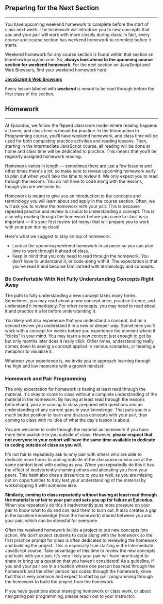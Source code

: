 ## Preparing for the Next Section
---

You have upcoming weekend homework to complete before the start of class next week. The homework will introduce you to new concepts that you and your pair will work with more closely during class. In fact, every course and course section has weekend homework to complete before it starts.

Weekend homework for any course section is found within that section on learnhowtoprogram.com. So, **always look ahead to the upcoming course section for weekend homework**. For the next section on JavaScript and Web Browsers, find your weekend homework here:

**<span class="glyphicon glyphicon-link"></span> [JavaScript & Web Browsers](/introduction-to-programming/javascript-and-web-browsers/javascript-and-web-browsers-objectives)**

Every lesson labeled with _**weekend**_ is meant to be read through before the first class of the section.

## Homework

---

At Epicodus, we follow the flipped classroom model where reading happens at home, and class time is meant for practice. In the Introduction to Programming course, you’ll have weekend homework, and class time will be used for both completing practice activities and reading lessons. Then, starting in the Intermediate JavaScript course, all reading will be done at home and class time will be dedicated to practice. This means that you’ll be regularly assigned homework reading.

Homework varies in length — sometimes there are just a few lessons and other times there's a lot, so make sure to review upcoming homework early to plan out when you’ll take the time to review it. We only expect you to read through the lessons. You do not have to code along with the lessons, though you are welcome to.

Homework is meant to give you an introduction to the concepts and terminology you will learn about and apply in the course section. Often, we will ask you to review the homework with your pair. This is because repeated practice and review is crucial to understanding a concept. This is also why reading through the homework before you come to class is so important — it's your first review (of many) that will prepare you to work with your pair during class!

Here's what we suggest to stay on top of homework:

*  Look at the upcoming weekend homework in advance so you can plan time to work through it ahead of class.
*  Keep in mind that you only need to read through the homework. You don’t have to understand it, or code along with it. The expectation is that you’ve read it and become familiarized with terminology and concepts. 

### Be Comfortable With Not Fully Understanding Concepts Right Away

The path to fully understanding a new concept takes many forms. Sometimes, you may read about a new concept once, practice it once, and understand it immediately. For other concepts, you may need to read about it and practice it a lot before understanding it.

You likely will also experience that you understand a concept, but on a second review you understand it in a new or deeper way. Sometimes you’ll work with a concept for weeks before you experience the moment where it “clicks” in your mind. You may learn a new concept just enough to get by but only months later does it really click. Other times, understanding really comes down to seeing a concept applied in various scenarios, or hearing a metaphor to visualize it. 

Whatever your experience is, we invite you to approach learning through the high and low moments with a growth mindset!

### Homework and Pair Programming

The only expectation for homework is having at least read through the material. It's okay to come to class without a complete understanding of the material in the homework. By having at least read through the lessons beforehand, you are coming to class prepared with questions and an understanding of any current gaps in your knowledge. That puts you in a much better position to learn and discuss concepts with your pair, than coming to class with no idea of what the day's lesson is about.

You are welcome to code through the material as homework if you have more time available to you outside of class. However, **please respect that not everyone in your cohort will have the same time available to dedicate to coding outside of class as you will.** 

It's not fair to repeatedly ask to only pair with others who are able to dedicate more hours to coding outside of the classroom or who are at the same comfort level with coding as you. When you repeatedly do this it has the effect of inadvertently shaming others and alienating you from your peers. This habit also does a disservice to you as well, as you are missing out on opportunities to truly test your understanding of the material by workshopping it with someone else.

**Similarly, coming to class repeatedly without having at least read through the material is unfair to your pair and sets you up for failure at Epicodus.**  When you repeatedly do this it inadvertently puts more pressure on your pair to know what to do and can lead them to burn out. It also creates a gap in the baseline knowledge (from the homework) shared between you and your pair, which can be stressful for everyone.

Often the weekend homework builds a project to put new concepts into action. We don’t expect students to code along with the homework so the first practice prompt for class is often dedicated to reviewing the homework and building the project. This is especially true starting in the Intermediate JavaScript course. Take advantage of this time to review the new concepts and tools with your pair. It's very likely your pair will have new insight to share or bring up a question that you haven’t considered! As a guideline, if you and your pair are in a situation where one person has read through the homework and the other person has coded through the homework, know that this is very common and expect to start by pair programming through the homework to build the project from the homework. 

If you have questions about managing homework or class work, or about navigating pair programming, please reach out to your instructor.